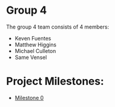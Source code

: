 # Group 4

The group 4 team consists of 4 members:
- Keven Fuentes
- Matthew Higgins
- Michael Culleton
- Same Vensel

# Project Milestones:
- [Milestone 0](https://vextor22.github.io/CPSC414GroupProject/Milestone_0.pdf)
